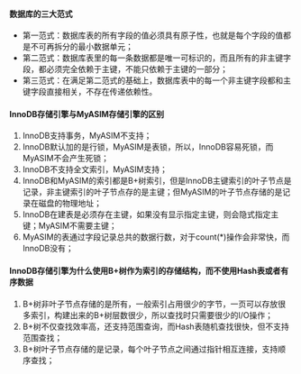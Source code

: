 #### 数据库的三大范式
- 第一范式：数据库表的所有字段的值必须具有原子性，也就是每个字段的值都是不可再拆分的最小数据单元；
- 第二范式：数据库表里的每一条数据都是唯一可标识的，而且所有的非主键字段，都必须完全依赖于主键，不能只依赖于主键的一部分；
- 第三范式：在满足第二范式的基础上，数据库表中的每一个非主键字段都和主键字段直接相关，不存在传递依赖性。

#### InnoDB存储引擎与MyASIM存储引擎的区别
1. InnoDB支持事务，MyASIM不支持；
2. InnoDB默认加的是行锁，MyASIM是表锁，所以，InnoDB容易死锁，而MyASIM不会产生死锁；
3. InnoDB不支持全文索引，MyASIM支持；
4. InnoDB和MyASIM的索引都是B+树索引，但是InnoDB主键索引的叶子节点是记录，非主键索引的叶子节点存的是主键；但MyASIM的叶子节点存储的是记录在磁盘的物理地址；
5. InnoDB在建表是必须存在主键，如果没有显示指定主键，则会隐式指定主键；MyASIM不需要主键；
6. MyASIM的表通过字段记录总共的数据行数，对于count(*)操作会非常快，而InnoDB没有；

#### InnoDB存储引擎为什么使用B+树作为索引的存储结构，而不使用Hash表或者有序数据
1. B+树非叶子节点存储的是所有，一般索引占用很少的字节，一页可以存放很多索引，构建出来的B+树层数很少，所以查找时只需要很少的I/O操作；
2. B+树不仅查找效率高，还支持范围查询，而Hash表随机查找很快，但不支持范围查找；
3. B+树叶子节点存储的是记录，每个叶子节点之间通过指针相互连接，支持顺序查找；

#### 